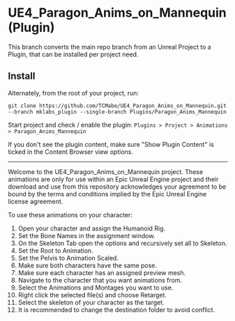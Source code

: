 # UE4_Paragon_Anims_on_Mannequin (Plugin)

This branch converts the main repo branch from an Unreal Project to a Plugin, that can be installed per project need.

## Install

Alternately, from the root of your project, run:

    git clone https://github.com/TCMabe/UE4_Paragon_Anims_on_Mannequin.git --branch mklabs_plugin --single-branch Plugins/Paragon_Anims_Mannequin

Start project and check / enable the plugin: `Plugins > Project > Animations > Paragon_Anims_Mannequin`

If you don't see the plugin content, make sure "Show Plugin Content" is ticked in the Content Browser view options.

---

Welcome to the UE4_Paragon_Anims_on_Mannequin project. 
These animations are only for use within an Epic Unreal Engine project and their download and use from this repository acknowledges your agreement to be bound by the terms and conditions implied by the Epic Unreal Engine license agreement.

To use these animations on your character:

1. Open your character and assign the Humanoid Rig. 
2. Set the Bone Names in the assignment window. 
3. On the Skeleton Tab open the options and recursively set all to Skeleton. 
4. Set the Root to Animation. 
5. Set the Pelvis to Animation Scaled. 
6. Make sure both characters have the same pose. 
7. Make sure each character has an assigned preview mesh. 
8. Navigate to the character that you want animations from. 
9. Select the Animations and Montages you want to use. 
10. Right click the selected file(s) and choose Retarget. 
11. Select the skeleton of your character as the target. 
12. It is recommended to change the destination folder to avoid conflict.
